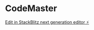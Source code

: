 # CodeMaster

[Edit in StackBlitz next generation editor ⚡️](https://stackblitz.com/~/github.com/AsifWest/CodeMaster)